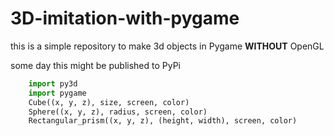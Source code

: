 # 3D-imitation-with-pygame
this is a simple repository to make 3d objects in Pygame **WITHOUT** OpenGL

some day this might be published to PyPi
```python
    import py3d
    import pygame
    Cube((x, y, z), size, screen, color) 
    Sphere((x, y, z), radius, screen, color)
    Rectangular_prism((x, y, z), (height, width), screen, color)
```
